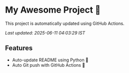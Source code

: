 # My Awesome Project 🚀

This project is automatically updated using GitHub Actions.

_Last updated: 2025-06-11 04:03:29 IST_

## Features
- Auto-update README using Python 🐍
- Auto Git push with GitHub Actions 🤖
